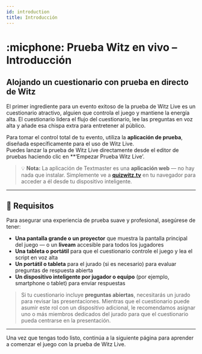 ```yaml
---
id: introduction
title: Introducción
---
```


# :micphone: Prueba Witz en vivo – Introducción

## Alojando un cuestionario con prueba en directo de Witz

El primer ingrediente para un evento exitoso de la prueba de Witz Live es un cuestionario atractivo, alguien que controla el juego y mantiene la energía alta. El cuestionario lidera el flujo del cuestionario, lee las preguntas en voz alta y añade esa chispa extra para entretener al público.

Para tomar el control total de tu evento, utiliza la **aplicación de prueba**, diseñada específicamente para el uso de Witz Live.\
Puedes lanzar la prueba de Witz Live directamente desde el editor de pruebas haciendo clic en \*\*‘Empezar Prueba Witz Live’.

> 💡 **Nota:** La aplicación de Textmaster es una **aplicación web** — no hay nada que instalar. Simplemente ve a [**quizwitz.tv**](https://quizwitz.tv) en tu navegador para acceder a él desde tu dispositivo inteligente.

---

## 🧰 Requisitos

Para asegurar una experiencia de prueba suave y profesional, asegúrese de tener:

- **Una pantalla grande o un proyector** que muestra la pantalla principal del juego — o un **liveam** accesible para todos los jugadores
- **Una tableta o portátil** para que el cuestionario controle el juego y lea el script en voz alta
- **Un portátil o tableta** para el jurado (si es necesario) para evaluar preguntas de respuesta abierta
- **Un dispositivo inteligente por jugador o equipo** (por ejemplo, smartphone o tablet) para enviar respuestas

> Si tu cuestionario incluye **preguntas abiertas**, necesitarás un jurado para revisar las presentaciones. Mientras que el cuestionario puede asumir este rol con un dispositivo adicional, le recomendamos asignar uno o más miembros dedicados del jurado para que el cuestionario pueda centrarse en la presentación.

---

Una vez que tengas todo listo, continúa a la siguiente página para aprender a comenzar el juego con la prueba de Witz Live.
